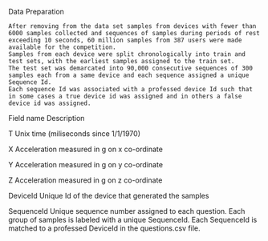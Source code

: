 Data Preparation

    After removing from the data set samples from devices with fewer than 6000 samples collected and sequences of samples during periods of rest exceeding 10 seconds, 60 million samples from 387 users were made available for the competition.
    Samples from each device were split chronologically into train and test sets, with the earliest samples assigned to the train set.
    The test set was demarcated into 90,000 consecutive sequences of 300 samples each from a same device and each sequence assigned a unique Sequence Id.
    Each sequence Id was associated with a professed device Id such that in some cases a true device id was assigned and in others a false device id was assigned.



Field name  Description

T   Unix time (miliseconds since 1/1/1970)

X   Acceleration measured in g on x co-ordinate

Y   Acceleration measured in g on y co-ordinate

Z   Acceleration measured in g on z co-ordinate

DeviceId  Unique Id of the device that generated the samples

SequenceId  Unique sequence number assigned to each question. Each group of samples is labeled with a unique SequenceId. Each SequenceId is matched to a professed DeviceId in the questions.csv file.
